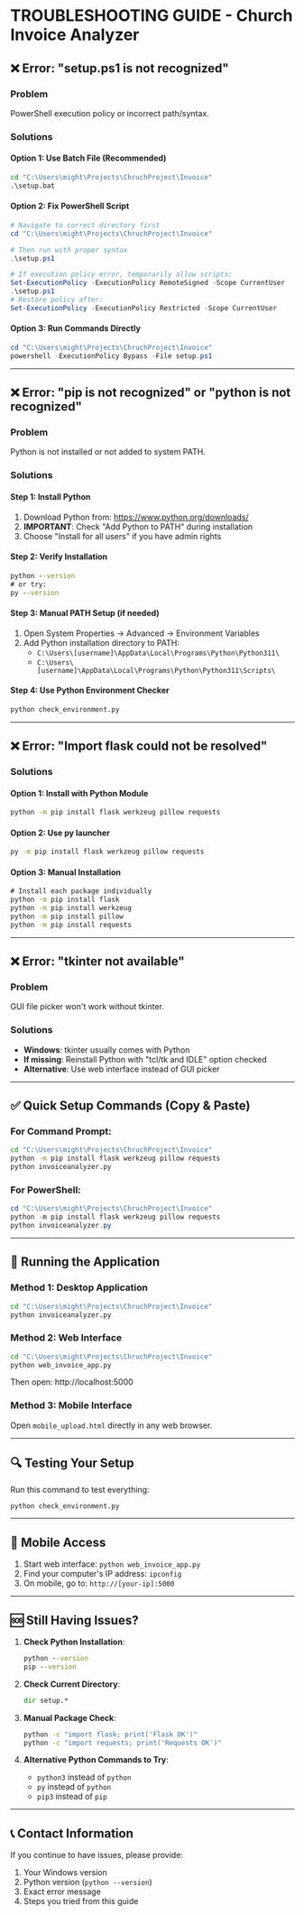 # TROUBLESHOOTING GUIDE - Church Invoice Analyzer

## ❌ Error: "setup.ps1 is not recognized"

### **Problem**
PowerShell execution policy or incorrect path/syntax.

### **Solutions**

#### **Option 1: Use Batch File (Recommended)**
```cmd
cd "C:\Users\might\Projects\ChruchProject\Invoice"
.\setup.bat
```

#### **Option 2: Fix PowerShell Script**
```powershell
# Navigate to correct directory first
cd "C:\Users\might\Projects\ChruchProject\Invoice"

# Then run with proper syntax
.\setup.ps1

# If execution policy error, temporarily allow scripts:
Set-ExecutionPolicy -ExecutionPolicy RemoteSigned -Scope CurrentUser
.\setup.ps1
# Restore policy after:
Set-ExecutionPolicy -ExecutionPolicy Restricted -Scope CurrentUser
```

#### **Option 3: Run Commands Directly**
```powershell
cd "C:\Users\might\Projects\ChruchProject\Invoice"
powershell -ExecutionPolicy Bypass -File setup.ps1
```

---

## ❌ Error: "pip is not recognized" or "python is not recognized"

### **Problem**
Python is not installed or not added to system PATH.

### **Solutions**

#### **Step 1: Install Python**
1. Download Python from: https://www.python.org/downloads/
2. **IMPORTANT**: Check "Add Python to PATH" during installation
3. Choose "Install for all users" if you have admin rights

#### **Step 2: Verify Installation**
```cmd
python --version
# or try:
py --version
```

#### **Step 3: Manual PATH Setup (if needed)**
1. Open System Properties → Advanced → Environment Variables
2. Add Python installation directory to PATH:
   - `C:\Users\[username]\AppData\Local\Programs\Python\Python311\`
   - `C:\Users\[username]\AppData\Local\Programs\Python\Python311\Scripts\`

#### **Step 4: Use Python Environment Checker**
```cmd
python check_environment.py
```

---

## ❌ Error: "Import flask could not be resolved"

### **Solutions**

#### **Option 1: Install with Python Module**
```cmd
python -m pip install flask werkzeug pillow requests
```

#### **Option 2: Use py launcher**
```cmd
py -m pip install flask werkzeug pillow requests
```

#### **Option 3: Manual Installation**
```cmd
# Install each package individually
python -m pip install flask
python -m pip install werkzeug
python -m pip install pillow
python -m pip install requests
```

---

## ❌ Error: "tkinter not available"

### **Problem**
GUI file picker won't work without tkinter.

### **Solutions**
- **Windows**: tkinter usually comes with Python
- **If missing**: Reinstall Python with "tcl/tk and IDLE" option checked
- **Alternative**: Use web interface instead of GUI picker

---

## ✅ **Quick Setup Commands (Copy & Paste)**

### **For Command Prompt:**
```cmd
cd "C:\Users\might\Projects\ChruchProject\Invoice"
python -m pip install flask werkzeug pillow requests
python invoiceanalyzer.py
```

### **For PowerShell:**
```powershell
cd "C:\Users\might\Projects\ChruchProject\Invoice"
python -m pip install flask werkzeug pillow requests
python invoiceanalyzer.py
```

---

## 🚀 **Running the Application**

### **Method 1: Desktop Application**
```cmd
cd "C:\Users\might\Projects\ChruchProject\Invoice"
python invoiceanalyzer.py
```

### **Method 2: Web Interface**
```cmd
cd "C:\Users\might\Projects\ChruchProject\Invoice"
python web_invoice_app.py
```
Then open: http://localhost:5000

### **Method 3: Mobile Interface**
Open `mobile_upload.html` directly in any web browser.

---

## 🔍 **Testing Your Setup**

Run this command to test everything:
```cmd
python check_environment.py
```

---

## 📱 **Mobile Access**

1. Start web interface: `python web_invoice_app.py`
2. Find your computer's IP address: `ipconfig`
3. On mobile, go to: `http://[your-ip]:5000`

---

## 🆘 **Still Having Issues?**

1. **Check Python Installation**:
   ```cmd
   python --version
   pip --version
   ```

2. **Check Current Directory**:
   ```cmd
   dir setup.*
   ```

3. **Manual Package Check**:
   ```cmd
   python -c "import flask; print('Flask OK')"
   python -c "import requests; print('Requests OK')"
   ```

4. **Alternative Python Commands to Try**:
   - `python3` instead of `python`
   - `py` instead of `python`
   - `pip3` instead of `pip`

---

## 📞 **Contact Information**

If you continue to have issues, please provide:
1. Your Windows version
2. Python version (`python --version`)
3. Exact error message
4. Steps you tried from this guide
